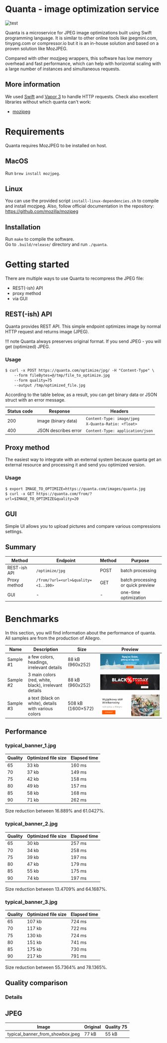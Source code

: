 # Quanta - image optimization service

![test](https://github.com/allegro/quanta/workflows/test/badge.svg)

Quanta is a microservice for JPEG image optimizations built using Swift programming language. It is  similar to other online tools like jpegmini.com, tinypng.com or compressor.io but it is an in-house solution and based on a proven solution like MozJPEG.

Compared with other mozjpeg wrappers, this software has low memory overhead and fast performance, which can help with horizontal scaling with a large number of instances and simultaneous requests.

## More information
We used [Swift](https://swift.org) and [Vapor 3](https://docs.vapor.codes/3.0/) to handle HTTP requests. Check also excellent libraries without which quanta can't work:

 - [mozjpeg](https://github.com/mozilla/mozjpeg)


# Requirements
Quanta requires MozJPEG to be installed on host.

## MacOS
Run `brew install mozjpeg`.

## Linux

You can use the provided script `install-linux-dependencies.sh` to compile and install mozjpeg. Also, follow official documentation in the repository: https://github.com/mozilla/mozjpeg

## Installation
Run `make` to compile the software. \
Go to `.build/release/` directory and run `./quanta`.

# Getting started

There are multiple ways to use Quanta to recompress the JPEG file: 

 - REST(-ish) API
 - proxy method
 - via GUI

## REST(-ish) API
Quanta provides REST API. This simple endpoint optimizes image by normal HTTP request and returns image (JPEG).

!!! note
    Quanta always preserves original format. If you send JPEG - you will get (optimized) JPEG.

### Usage

    $ curl -x POST https://quanta.com/optimize/jpg/ -H "Content-Type" \
        --form fileBytes=@/tmp/file_to_optimize.jpg
        --form quality=75
        --output /tmp/optimized_file.jpg

According to the table below, as a result, you can get binary data or JSON struct with an error message.

| Status code | Response                      | Headers |
| ----------- | ----------------------------- | ------- |
| 200         | image (binary data)           | ``Content-Type: image/jpeg``<br>``X-Quanta-Ratio: <float>``
| 400         | JSON describes error          | ``Content-Type: application/json``

## Proxy method
The easiest way to integrate with an external system because quanta get an external resource and processing it and send you optimized version.


### Usage

    $ export IMAGE_TO_OPTIMIZE=https://quanta.com/images/quanta.jpg
    $ curl -x GET https://quanta.com/from/?url=$IMAGE_TO_OPTIMIZE&quality=20


## GUI
Simple UI allows you to upload pictures and compare various compressions settings.


## Summary

| Method       | Endpoint                            | Method | Purpose
| ------------ | ----------------------------------- | ------ | -----
| REST-ish API | `/optimize/jpg`                     | POST   | batch processing
| Proxy method | `/from/?url=<url>&quality=<1..100>` | GET    | batch processing<br>or quick preview
| GUI          | -                                   | -      | one-time optimization


# Benchmarks
In this section, you will find information about the performance of quanta.
All samples are from the production of Allegro.

| Name      | Description                                                                | Size               | Preview                          |
| ----------| -------------------------------------------------------------------------- | ------------------ | -------------------------------- |
| Sample #1 | a few colors, headings, irrelevant details                                 | 88 kB (960x252)    | ![sample-1](Resources/Samples/typical_banner_1.jpg)
| Sample #2 | 3 main colors (red, white, black), irrelevant details                      | 88 kB (960x252)    | ![sample-2](Resources/Samples/typical_banner_2.jpg)
| Sample #3 | a text (black on white), details with various colors                       | 508 kB (1600×572)  | ![sample-4](Resources/Samples/typical_banner_3.jpg)


## Performance

### typical_banner_1.jpg
 Quality                 | Optimized file size     | Elapsed time            |
-------------------------|-------------------------|-------------------------|
 65                      | 33 kb                   | 160 ms                  |
 70                      | 37 kb                   | 149 ms                  |
 75                      | 42 kb                   | 158 ms                  |
 80                      | 49 kb                   | 157 ms                  |
 85                      | 58 kb                   | 168 ms                  |
 90                      | 71 kb                   | 262 ms                  |

Size reduction between 16.889% and 61.0427%.


### typical_banner_2.jpg
 Quality                 | Optimized file size     | Elapsed time            |
-------------------------|-------------------------|-------------------------|
 65                      | 30 kb                   | 257 ms                  |
 70                      | 34 kb                   | 258 ms                  |
 75                      | 39 kb                   | 197 ms                  |
 80                      | 47 kb                   | 179 ms                  |
 85                      | 55 kb                   | 175 ms                  |
 90                      | 74 kb                   | 197 ms                  |

Size reduction between 13.4709% and 64.1687%.


### typical_banner_3.jpg
 Quality                 | Optimized file size     | Elapsed time            |
-------------------------|-------------------------|-------------------------|
 65                      | 107 kb                  | 724 ms                  |
 70                      | 117 kb                  | 722 ms                  |
 75                      | 130 kb                  | 724 ms                  |
 80                      | 151 kb                  | 741 ms                  |
 85                      | 175 kb                  | 730 ms                  |
 90                      | 217 kb                  | 791 ms                  |

Size reduction between 55.7364% and 78.1365%.

## Quality comparison
### Details
## JPEG
|               Image              | Original | Quality 75 |
| -------------------------------- | -------- | ---------- |
| typical_banner_from_showbox.jpeg | 77 kB    | 55 kB      |
